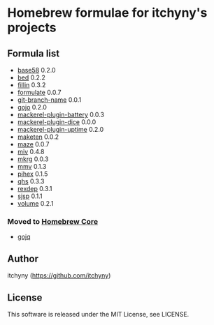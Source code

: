 # Homebrew formulae for itchyny's projects
## Formula list

- [base58](https://github.com/itchyny/base58-go) 0.2.0
- [bed](https://github.com/itchyny/bed) 0.2.2
- [fillin](https://github.com/itchyny/fillin) 0.3.2
- [formulate](https://github.com/itchyny/formulate) 0.0.7
- [git-branch-name](https://github.com/itchyny/git-branch-name) 0.0.1
- [gojo](https://github.com/itchyny/gojo) 0.2.0
- [mackerel-plugin-battery](https://github.com/itchyny/mackerel-plugin-battery) 0.0.3
- [mackerel-plugin-dice](https://github.com/itchyny/mackerel-plugin-dice) 0.0.0
- [mackerel-plugin-uptime](https://github.com/itchyny/mackerel-plugin-uptime) 0.2.0
- [maketen](https://github.com/itchyny/maketen-go) 0.0.2
- [maze](https://github.com/itchyny/maze) 0.0.7
- [miv](https://github.com/itchyny/miv) 0.4.8
- [mkrg](https://github.com/itchyny/mkrg) 0.0.3
- [mmv](https://github.com/itchyny/mmv) 0.1.3
- [pihex](https://github.com/itchyny/pihex-rs) 0.1.5
- [qhs](https://github.com/itchyny/qhs) 0.3.3
- [rexdep](https://github.com/itchyny/rexdep) 0.3.1
- [sjsp](https://github.com/itchyny/sjsp) 0.1.1
- [volume](https://github.com/itchyny/volume-go) 0.2.1

### Moved to [Homebrew Core](https://github.com/Homebrew/homebrew-core)
- [gojq](https://github.com/itchyny/gojq)

## Author
itchyny (https://github.com/itchyny)

## License
This software is released under the MIT License, see LICENSE.

